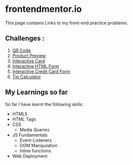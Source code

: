 # frontendmentor.io

This page contains Links to my front-end practice problems.

## Challenges :

1. [QR Code](./qr-code-component-main/)
2. [Product Preview](./product-preview-card-component-main)
3. [Interactive Card](./interactive-rating-component-main)
4. [Interactive HTML Form](./intro-component-with-signup-form-master/)
5. [Interactive Credit Card Form](./interactive-card-details-form-main)
6. [Tip Calculator](./tip-calculator-app-main)
## My Learnings so far

So far I have learnt the following skills :

- HTML5
- HTML Tags
- CSS
  - Media Queries
- JS Fundamentals
  - Event-Listeners
  - DOM Manipulation
  - Inline functions
- Web Deployment
